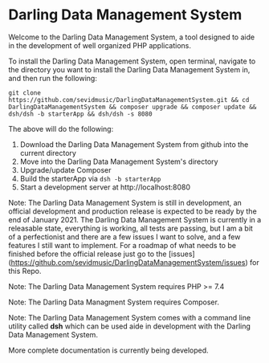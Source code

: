 # Darling Data Management System

Welcome to the Darling Data Management System, a tool designed to aide in the development of well organized PHP applications.


To install the Darling Data Management System, open terminal, navigate to the directory
you want to install the Darling Data Management System in, and then run the following:

```
git clone https://github.com/sevidmusic/DarlingDataManagementSystem.git && cd DarlingDataManagementSystem && composer upgrade && composer update && dsh/dsh -b starterApp && dsh/dsh -s 8080
```

The above will do the following:

1. Download the Darling Data Management System from github into the current directory
2. Move into the Darling Data Management System's directory
3. Upgrade/update Composer
4. Build the starterApp via `dsh -b starterApp`
5. Start a development server at http://localhost:8080

Note: The Darling Data Management System is still in development, an official
      development and production release is expected to be ready by the end of
      January 2021. The Darling Data Management System is currently in a releasable
      state, everything is working, all tests are passing, but I am a bit of a perfectionist
      and there are a few issues I want to solve, and a few features I still want to implement.
      For a roadmap of what needs to be finished before the official release just go to the
      [issues] (https://github.com/sevidmusic/DarlingDataManagementSystem/issues) for this Repo.

Note: The Darling Data Management System requires PHP >= 7.4

Note: The Darling Data Managment System requires Composer.

Note: The Darling Data Management System comes with a command line utility called
      **dsh** which can be used aide in development with the Darling Data
      Management System.

More complete documentation is currently being developed.

